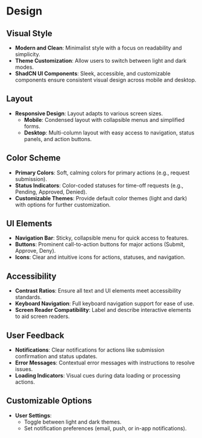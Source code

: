 # Design

## Visual Style

- **Modern and Clean**: Minimalist style with a focus on readability and simplicity.
- **Theme Customization**: Allow users to switch between light and dark modes.
- **ShadCN UI Components**: Sleek, accessible, and customizable components ensure consistent visual design across mobile and desktop.

## Layout

- **Responsive Design**: Layout adapts to various screen sizes.
  - **Mobile**: Condensed layout with collapsible menus and simplified forms.
  - **Desktop**: Multi-column layout with easy access to navigation, status panels, and action buttons.

## Color Scheme

- **Primary Colors**: Soft, calming colors for primary actions (e.g., request submission).
- **Status Indicators**: Color-coded statuses for time-off requests (e.g., Pending, Approved, Denied).
- **Customizable Themes**: Provide default color themes (light and dark) with options for further customization.

## UI Elements

- **Navigation Bar**: Sticky, collapsible menu for quick access to features.
- **Buttons**: Prominent call-to-action buttons for major actions (Submit, Approve, Deny).
- **Icons**: Clear and intuitive icons for actions, statuses, and navigation.

## Accessibility

- **Contrast Ratios**: Ensure all text and UI elements meet accessibility standards.
- **Keyboard Navigation**: Full keyboard navigation support for ease of use.
- **Screen Reader Compatibility**: Label and describe interactive elements to aid screen readers.

## User Feedback

- **Notifications**: Clear notifications for actions like submission confirmation and status updates.
- **Error Messages**: Contextual error messages with instructions to resolve issues.
- **Loading Indicators**: Visual cues during data loading or processing actions.

## Customizable Options

- **User Settings**:
  - Toggle between light and dark themes.
  - Set notification preferences (email, push, or in-app notifications).
